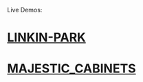Live Demos:
# [LINKIN-PARK](https://anthony-kishan.github.io/PSD-To-HTML/Linkin%20Park/index.html)
# [MAJESTIC_CABINETS](https://anthony-kishan.github.io/PSD-To-HTML/Majestic-Cabinets/index.html)
